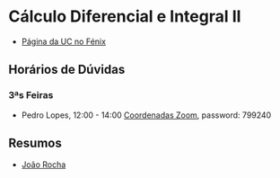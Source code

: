 # Cálculo Diferencial e Integral II

- [Página da UC no Fénix](https://fenix.tecnico.ulisboa.pt/disciplinas/CDI1421011132646/2020-2021/2-semestre)

## Horários de Dúvidas

### 3ªs Feiras

- Pedro Lopes, 12:00 - 14:00 [Coordenadas Zoom](https://videoconf-colibri.zoom.us/j/89254631401), password: 799240

## Resumos 

- [João Rocha](https://drive.google.com/file/d/18JmqfnyAKjGq8mZB0xJ-eAKZyJdQpZTI/view?usp=sharing)
